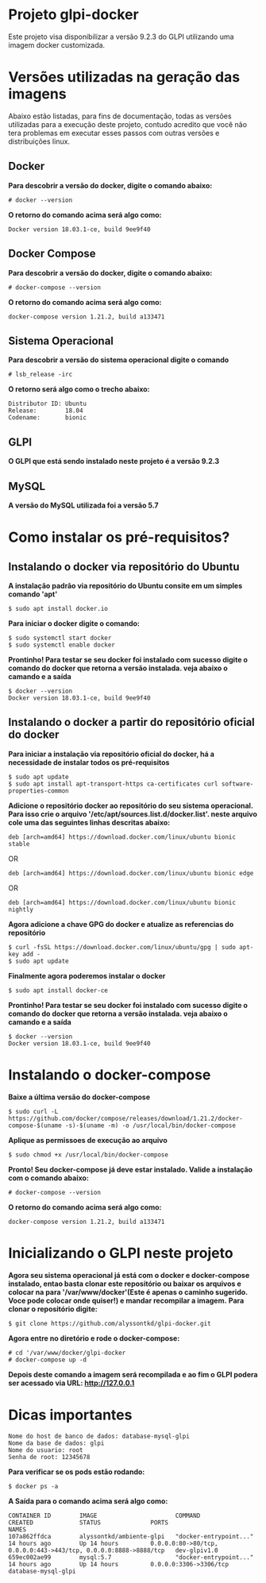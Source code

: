 # Projeto glpi-docker
Este projeto visa disponibilizar a versão 9.2.3 do GLPI utilizando uma imagem docker customizada.

# Versões utilizadas na geração das imagens
Abaixo estão listadas, para fins de documentação, todas as versões utilizadas para a execução deste projeto, contudo acredito que você não tera problemas em executar esses passos com outras versões e distribuições linux.

## Docker
**Para descobrir a versão do docker, digite o comando abaixo:**
```
# docker --version
```
**O retorno do comando acima será algo como:**
```
Docker version 18.03.1-ce, build 9ee9f40
```

## Docker Compose
**Para descobrir a versão do docker, digite o comando abaixo:**
```
# docker-compose --version
```
**O retorno do comando acima será algo como:**
```
docker-compose version 1.21.2, build a133471
```

## Sistema Operacional 
**Para descobrir a versão do sistema operacional digite o comando**
```
# lsb_release -irc
```
**O retorno será algo como o trecho abaixo:**
```
Distributor ID: Ubuntu
Release:        18.04
Codename:       bionic
```

## GLPI
**O GLPI que está sendo instalado neste projeto é a versão 9.2.3**

## MySQL
**A versão do MySQL utilizada foi a versão 5.7**


# Como instalar os pré-requisitos? 
## Instalando o docker via repositório do Ubuntu
**A instalação padrão via repositório do Ubuntu consite em um simples comando 'apt'**
```
$ sudo apt install docker.io
```
**Para iniciar o docker digite o comando:**
```
$ sudo systemctl start docker
$ sudo systemctl enable docker
```
**Prontinho! Para testar se seu docker foi instalado com sucesso digite o comando do docker que retorna a versão instalada. veja abaixo o camando e a saída**
```
$ docker --version
Docker version 18.03.1-ce, build 9ee9f40
```

## Instalando o docker a partir do repositório oficial do docker
**Para iniciar a instalação via repositório oficial do docker, há a necessidade de instalar todos os pré-requisitos**
```
$ sudo apt update
$ sudo apt install apt-transport-https ca-certificates curl software-properties-common
```
**Adicione o repositório docker ao repositório do seu sistema operacional. Para isso crie o arquivo '/etc/apt/sources.list.d/docker.list'. neste arquivo cole uma das seguintes linhas descritas abaixo:**
```
deb [arch=amd64] https://download.docker.com/linux/ubuntu bionic stable
```
OR
```
deb [arch=amd64] https://download.docker.com/linux/ubuntu bionic edge
```
OR
```
deb [arch=amd64] https://download.docker.com/linux/ubuntu bionic nightly
```

**Agora adicione a chave GPG do docker e atualize as referencias do repositório**
```
$ curl -fsSL https://download.docker.com/linux/ubuntu/gpg | sudo apt-key add -
$ sudo apt update
```

**Finalmente agora poderemos instalar o docker**
```
$ sudo apt install docker-ce
```

**Prontinho! Para testar se seu docker foi instalado com sucesso digite o comando do docker que retorna a versão instalada. veja abaixo o camando e a saída**
```
$ docker --version
Docker version 18.03.1-ce, build 9ee9f40
```

# Instalando o docker-compose
**Baixe a última versão do docker-compose**
```
$ sudo curl -L https://github.com/docker/compose/releases/download/1.21.2/docker-compose-$(uname -s)-$(uname -m) -o /usr/local/bin/docker-compose
```
**Aplique as permissoes de execução ao arquivo**
```
$ sudo chmod +x /usr/local/bin/docker-compose
```
**Pronto! Seu docker-compose já deve estar instalado. Valide a instalação com o comando abaixo:**
```
# docker-compose --version
```
**O retorno do comando acima será algo como:**
```
docker-compose version 1.21.2, build a133471
```


# Inicializando o GLPI neste projeto
**Agora seu sistema operacional já está com o docker e docker-compose instalado, entao basta clonar este repositório ou baixar os arquivos e colocar na para '/var/www/docker'(Este é apenas o caminho sugerido. Voce pode colocar onde quiser!) e mandar recompilar a imagem.**
__Para clonar o repositório digite:__
```
$ git clone https://github.com/alyssontkd/glpi-docker.git
```
__Agora entre no diretório e rode o docker-compose:__

```
# cd '/var/www/docker/glpi-docker
# docker-compose up -d
```
**Depois deste comando a imagem será recompilada e ao fim o GLPI podera ser acessado via URL: http://127.0.0.1**


# Dicas importantes
```
Nome do host de banco de dados: database-mysql-glpi
Nome da base de dados: glpi
Nome do usuario: root
Senha de root: 12345678
```
 
**Para verificar se os pods estão rodando:** 
``` 
$ docker ps -a
```
**A Saída para o comando acima será algo como:** 
``` 
CONTAINER ID        IMAGE                      COMMAND                  CREATED             STATUS              PORTS                                                              NAMES
107a862ffdca        alyssontkd/ambiente-glpi   "docker-entrypoint..."   14 hours ago        Up 14 hours         0.0.0.0:80->80/tcp, 0.0.0.0:443->443/tcp, 0.0.0.0:8888->8888/tcp   dev-glpiv1.0
659ec002ae99        mysql:5.7                  "docker-entrypoint..."   14 hours ago        Up 14 hours         0.0.0.0:3306->3306/tcp                                             database-mysql-glpi

```
